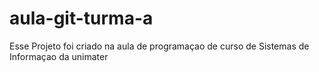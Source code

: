 # aula-git-turma-a

Esse Projeto foi criado na aula de programaçao de curso de Sistemas de Informaçao da unimater 
